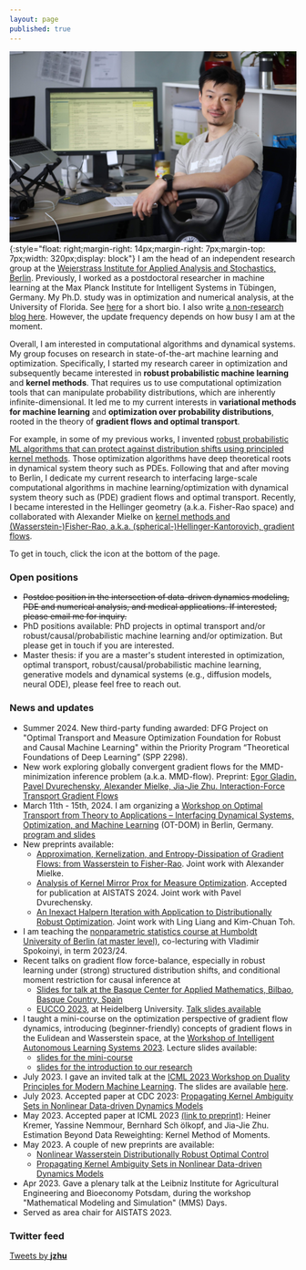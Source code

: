 ```yaml
---
layout: page
published: true
---
```

![jjzhu](/images/jzhu-photo.jpg){:style="float: right;margin-right: 14px;margin-right: 7px;margin-top: 7px;width: 320px;display: block"}
I am the head of an independent research group at the [Weierstrass Institute for Applied Analysis and Stochastics, Berlin](https://www.wias-berlin.de/).
Previously, I worked as a postdoctoral researcher in machine learning at the Max Planck Institute for Intelligent Systems in Tübingen, Germany. My Ph.D. study was in optimization and numerical analysis, at the University of Florida. See [here](/about/) for a short bio. 
I also write [a non-research blog here](https://jj-zhu.github.io/blog/). However, the update frequency depends on how busy I am at the moment.

Overall, I am interested in computational algorithms and dynamical systems.
My group focuses on research in state-of-the-art machine learning and optimization.
Specifically, I started my research career in optimization and subsequently became interested in **robust probabilistic machine learning** and **kernel methods**. That requires us to use computational optimization tools that can manipulate probability distributions, which are inherently infinite-dimensional. It led me to my current interests in **variational methods for machine learning** and **optimization over probability distributions**, rooted in the theory of **gradient flows and optimal transport**.

For example, in some of my previous works, I invented [robust probabilistic ML algorithms that can protect against distribution shifts using principled kernel methods](https://arxiv.org/pdf/2006.06981.pdf).
Those optimization algorithms have deep theoretical roots in dynamical system theory such as PDEs.
Following that and after moving to Berlin, I dedicate my current research to interfacing large-scale computational algorithms in machine learning/optimization with dynamical system theory such as (PDE) gradient flows and optimal transport.
Recently, I became interested in the Hellinger geometry (a.k.a. Fisher-Rao space) and collaborated with Alexander Mielke on [kernel methods and (Wasserstein-)Fisher-Rao, a.k.a. (spherical-)Hellinger-Kantorovich, gradient flows](https://jj-zhu.github.io/file/ZhuMielke24AppKerEntFR.pdf).

To get in touch, click the icon at the bottom of the page.

### Open positions
- ~~Postdoc position in the intersection of data-driven dynamics modeling, PDE and numerical analysis, and medical applications. If interested, please email me for inquiry.~~
- PhD positions available: PhD projects in optimal transport and/or robust/causal/probabilistic machine learning and/or optimization. But please get in touch if you are interested.
- Master thesis: if you are a master's student interested in optimization, optimal transport, robust/causal/probabilistic machine learning, generative models and dynamical systems (e.g., diffusion models, neural ODE), please feel free to reach out.

### News and updates
- Summer 2024. New third-party funding awarded: DFG Project on
"Optimal Transport and Measure Optimization Foundation for Robust and Causal Machine Learning" within the Priority Program “Theoretical Foundations of Deep Learning” (SPP 2298).
- New work exploring globally convergent gradient flows for the MMD-minimization inference problem (a.k.a. MMD-flow). Preprint: [Egor Gladin, Pavel Dvurechensky, Alexander Mielke, Jia-Jie Zhu. Interaction-Force Transport Gradient Flows](https://arxiv.org/abs/2405.17075)
- March 11th - 15th, 2024. I am organizing a [Workshop on Optimal Transport from Theory to Applications – Interfacing Dynamical Systems, Optimization, and Machine Learning](https://sites.google.com/view/ot-berlin-2024) (OT-DOM) in Berlin, Germany. [program and slides](https://sites.google.com/view/ot-berlin-2024/program-slides?authuser=0)
- New preprints available:
  - [Approximation, Kernelization, and Entropy-Dissipation of Gradient Flows: from Wasserstein to Fisher-Rao](https://jj-zhu.github.io/file/ZhuMielke24AppKerEntFR.pdf). Joint work with Alexander Mielke.
  - [Analysis of Kernel Mirror Prox for Measure Optimization](https://arxiv.org/abs/2403.00147). Accepted for publication at AISTATS 2024. Joint work with Pavel Dvurechensky.
  - [An Inexact Halpern Iteration with Application to Distributionally Robust Optimization](https://arxiv.org/abs/2402.06033). Joint work with Ling Liang and Kim-Chuan Toh.
- I am teaching the [nonparametric statistics course at Humboldt University of Berlin (at master level)](https://agnes.hu-berlin.de/lupo/rds?state=verpublish&status=init&vmfile=no&publishid=207589&moduleCall=webInfo&publishConfFile=webInfo&publishSubDir=veranstaltung), co-lecturing with Vladimir Spokoinyi, in term 2023/24.
- Recent talks on gradient flow force-balance, especially in robust learning under (strong) structured distribution shifts, and conditional moment restriction for causal inference at 
  - [Slides for talk at the Basque Center for Applied Mathematics, Bilbao, Basque Country, Spain](https://jj-zhu.github.io/file/bcam-zhu-rob-2024.pdf)
  - [EUCCO 2023](https://scoop.iwr.uni-heidelberg.de/events/2023_eucco/), at Heidelberg University. [Talk slides available](https://jj-zhu.github.io/file/Heidelberg-EUCCO-2023-Zhu.pdf)
- I taught a mini-course on the optimization perspective of gradient flow dynamics, introducing (beginner-friendly) concepts of gradient flows in the Eulidean and Wasserstein space, at the [Workshop of Intelligent Autonomous Learning Systems 2023](https://www.ias.informatik.tu-darmstadt.de/Workshops/IWIALS2023). Lecture slides available:  
  - [slides for the mini-course](https://jj-zhu.github.io/file/IWIAS-mini-course-opt-gf-aug-2023-nopause.pdf)
  - [slides for the introduction to our research](https://jj-zhu.github.io/file/IWIAS-2023-intro-zhu.pdf)
- July 2023. I gave an invited talk at the [ICML 2023 Workshop on Duality Principles for Modern Machine Learning](https://dp4ml.github.io/). The slides are available [here](https://jj-zhu.github.io/file/duality-ICML-2023-Zhu.pdf).
- July 2023. Accepted paper at CDC 2023: [Propagating Kernel Ambiguity Sets in Nonlinear Data-driven Dynamics Models](https://arxiv.org/abs/2304.14057)
- May 2023. Accepted paper at ICML 2023 [(link to preprint)](https://arxiv.org/abs/2305.10898): Heiner Kremer, Yassine Nemmour, Bernhard Sch ̈olkopf, and Jia-Jie Zhu. Estimation Beyond Data Reweighting: Kernel Method of Moments.
- May 2023. A couple of new preprints are available:
    - [Nonlinear Wasserstein Distributionally Robust Optimal Control](https://arxiv.org/abs/2304.07415)
    - [Propagating Kernel Ambiguity Sets in Nonlinear Data-driven Dynamics Models](https://arxiv.org/abs/2304.14057)
- Apr 2023. Gave a plenary talk at the Leibniz Institute for Agricultural Engineering and Bioeconomy Potsdam, during the workshop "Mathematical Modeling and Simulation" (MMS) Days.
- Served as area chair for AISTATS 2023.  


### Twitter feed
<a class="twitter-timeline" data-width="800" href="https://twitter.com/__jzhu__?ref_src=twsrc%5Etfw">Tweets by __jzhu__</a> <script async src="https://platform.twitter.com/widgets.js" charset="utf-8"></script>
